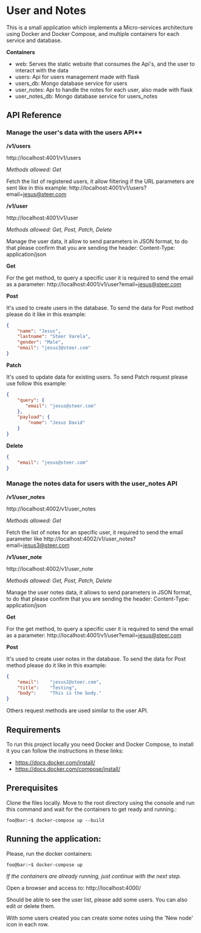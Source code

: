 # User and Notes

This is a small application which implements a Micro-services architecture using Docker and Docker Compose, and multiple containers for each service and database.

**Containers**

- web: Serves the static website that consumes the Api's, and the user to interact with the data
- users: Api for users management made with flask
- users_db: Mongo database service for users
- user_notes: Api to handle the notes for each user, also made with flask
- user_notes_db: Mongo database service for users_notes

## API Reference

### Manage the user's data with the users API**

**/v1/users**

http://localhost:4001/v1/users

*Methods allowed: Get*

Fetch the list of registered users, it allow filtering if the URL parameters are sent like in this example: http://localhost:4001/v1/users?email=jesus@steer.com

**/v1/user**

http://localhost:4001/v1/user

*Methods allowed: Get, Post, Patch, Delete*

Manage the user data, it allow to send parameters in JSON format, to do that please confirm that you are sending the header: Content-Type: application/json

**Get**

For the get method, to query a specific user it is required to send the email as a parameter: http://localhost:4001/v1/user?email=jesus@steer.com

**Post**

It's used to create users in the database. To send the data for Post method please do it like in this example:

```json
{
    "name": "Jesus",
    "lastname": "Steer Varela",
    "gender": "Male",
    "email": "jesus3@steer.com"
}
```

**Patch**

It's used to update data for existing users. To send Patch request please use follow this example:

``` json
{
    "query": {
       "email": "jesus@steer.com"
    },
    "payload": {
        "name": "Jesus David"
    }
}
```

**Delete**

``` json
{
    "email": "jesus@steer.com"
}
```

### Manage the notes data for users with the user_notes API

**/v1/user_notes**

http://localhost:4002/v1/user_notes

*Methods allowed: Get*

Fetch the list of notes for an specific user, it required to send the email parameter like http://localhost:4002/v1/user_notes?email=jesus3@steer.com

**/v1/user_note**

http://localhost:4002/v1/user_note

*Methods allowed: Get, Post, Patch, Delete*

Manage the user notes data, it allows to send parameters in JSON format, to do that please confirm that you are sending the header: Content-Type: application/json

**Get**

For the get method, to query a specific user it is required to send the email as a parameter: http://localhost:4001/v1/user?email=jesus@steer.com

**Post**

It's used to create user notes in the database. To send the data for Post method please do it like in this example:

```json
{
    "email":    "jesus2@steer.com",
    "title":    "Testing",
    "body":     "This is the body."
}
```

Others request methods are used similar to the user API.

## Requirements

To run this project locally you need Docker and Docker Compose, to install it you can follow the instructions in these links:

- https://docs.docker.com/install/
- https://docs.docker.com/compose/install/

## Prerequisites

Clone the files locally. Move to the root directory using the console and run this command and wait for the containers to get ready and running.:

```console
foo@bar:~$ docker-compose up --build
```

## Running the application:

Please, run the docker containers:

```console
foo@bar:~$ docker-compose up
```

*If the containers are already running, just continue with the next step.*

Open a browser and access to: http://localhost:4000/

Should be able to see the user list, please add some users. You can also edit or delete them.

With some users created you can create some notes using the 'New node' icon in each row.
